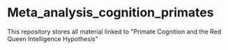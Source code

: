 # Meta_analysis_cognition_primates
This repository stores all material linked to "Primate Cognition and the Red Queen Intelligence Hypothesis"
